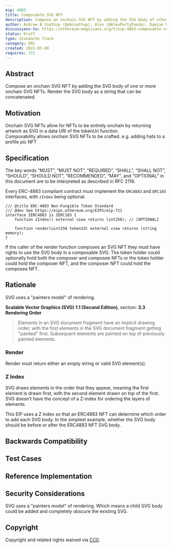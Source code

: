 ```yaml
---
eip: 4883
title: Composable SVG NFT
description: Compose an onchain SVG NFT by adding the SVG body of other onchain SVG NFTs
author: Andrew B Coathup (@abcoathup), Alex (@AlexPartyPanda), Damian Martinelli (@damianmarti), blockdev (@0xbok), Austin Griffith (@austintgriffith)
discussions-to: https://ethereum-magicians.org/t/eip-4883-composable-svg-nft/8765
status: Draft
type: Standards Track
category: ERC
created: 2022-03-08
requires: 721
---
```


## Abstract
Compose an onchain SVG NFT by adding the SVG body of one or more onchain SVG NFTs.  Render the SVG body as a string that can be concatenated.  

## Motivation
Onchain SVG NFTs allow for NFTs to be entirely onchain by returning artwork as SVG in a data URI of the tokenUri function.    
Composability allows onchain SVG NFTs to be crafted. e.g. adding hats to a profile pic NFT

## Specification
The key words “MUST”, “MUST NOT”, “REQUIRED”, “SHALL”, “SHALL NOT”, “SHOULD”, “SHOULD NOT”, “RECOMMENDED”, “MAY”, and “OPTIONAL” in this document are to be interpreted as described in RFC 2119.
  
Every ERC-4883 compliant contract must implement the `ERC4883` and `ERC165` interfaces, with `zIndex` being optional.
```solidity
/// @title ERC-4883 Non-Fungible Token Standard
/// @dev See https://eips.ethereum.org/EIPS/eip-721
interface IERC4883 is IERC165 {
    function zIndex() external view returns (int256); // [OPTIONAL]

    function render(uint256 tokenId) external view returns (string memory);
}
```

If the caller of the render function composes an SVG NFT they must have rights to use the SVG body in a composable SVG.  The token holder could optionally hold both the composer and composee NFTs or the token holder could hold the composer NFT, and the composer NFT could hold the composee NFT.  

## Rationale
  
SVG uses a "painters model" of rendering.

**Scalable Vector Graphics (SVG) 1.1 (Second Edition)**, section: **3.3 Rendering Order**
>Elements in an SVG document fragment have an implicit drawing order, with the first elements in the SVG document fragment getting "painted" first. Subsequent elements are painted on top of previously painted elements.
  
### Render

Render must return either an empty string or valid SVG element(s).
  
### Z Index
SVG draws elements in the order that they appear, meaning the first element is drawn first, with the second element drawn on top of the first.  SVG doesn't have the concept of a Z-index for ordering the layers of elements.  
  
This EIP uses a Z Index so that an ERC4883 NFT can determine which order to add each SVG body.  In the simplest example, whether the SVG body should be before or after the ERC4883 NFT SVG body.
 
## Backwards Compatibility

## Test Cases

## Reference Implementation

## Security Considerations
SVG uses a "painters model" of rendering.  Which means a child SVG body could be added and completely obscure the existing SVG.

## Copyright
Copyright and related rights waived via [CC0](https://creativecommons.org/publicdomain/zero/1.0/).
